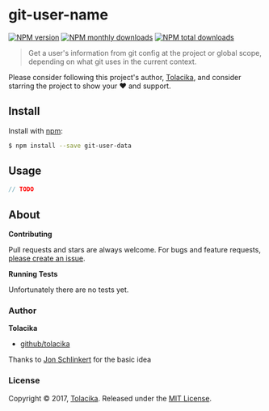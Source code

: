 # git-user-name
 
 [![NPM version](https://img.shields.io/npm/v/git-user-data.svg?style=flat)](https://www.npmjs.com/package/git-user-data)
  [![NPM monthly downloads](https://img.shields.io/npm/dm/git-user-data.svg?style=flat)](https://npmjs.org/package/git-user-data)
   [![NPM total downloads](https://img.shields.io/npm/dt/git-user-data.svg?style=flat)](https://npmjs.org/package/git-user-data)

> Get a user's information from git config at the project or global scope, depending on what git uses in the current context.

Please consider following this project's author, [Tolacika](https://github.com/tolacika), and consider starring the project to show your :heart: and support.

## Install

Install with [npm](https://www.npmjs.com/):

```sh
$ npm install --save git-user-data
```

## Usage

```js
// TODO
```

## About

**Contributing**

Pull requests and stars are always welcome. For bugs and feature requests, [please create an issue](../../issues/new).

**Running Tests**

Unfortunately there are no tests yet.

### Author

**Tolacika**

* [github/tolacika](https://github.com/tolacika)

Thanks to [Jon Schlinkert](http://github.com/https://github.com/jonschlinkert) for the basic idea

### License

Copyright © 2017, [Tolacika](http://github.com/https://github.com/tolacika).
Released under the [MIT License](LICENSE).
